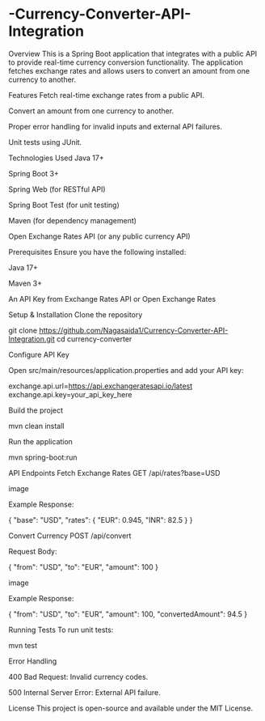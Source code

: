 # -Currency-Converter-API-Integration
Overview
This is a Spring Boot application that integrates with a public API to provide real-time currency conversion functionality. The application fetches exchange rates and allows users to convert an amount from one currency to another.

Features
Fetch real-time exchange rates from a public API.

Convert an amount from one currency to another.

Proper error handling for invalid inputs and external API failures.

Unit tests using JUnit.

Technologies Used
Java 17+

Spring Boot 3+

Spring Web (for RESTful API)

Spring Boot Test (for unit testing)

Maven (for dependency management)

Open Exchange Rates API (or any public currency API)

Prerequisites
Ensure you have the following installed:

Java 17+

Maven 3+

An API Key from Exchange Rates API or Open Exchange Rates

Setup & Installation
Clone the repository

git clone https://github.com/Nagasaida1/Currency-Converter-API-Integration.git cd currency-converter

Configure API Key

Open src/main/resources/application.properties and add your API key:

exchange.api.url=https://api.exchangeratesapi.io/latest exchange.api.key=your_api_key_here

Build the project

mvn clean install

Run the application

mvn spring-boot:run

API Endpoints
Fetch Exchange Rates
GET /api/rates?base=USD

image

Example Response:

{ "base": "USD", "rates": { "EUR": 0.945, "INR": 82.5 } }

Convert Currency
POST /api/convert

Request Body:

{ "from": "USD", "to": "EUR", "amount": 100 }

image

Example Response:

{ "from": "USD", "to": "EUR", "amount": 100, "convertedAmount": 94.5 }

Running Tests
To run unit tests:

mvn test

Error Handling

400 Bad Request: Invalid currency codes.

500 Internal Server Error: External API failure.

License
This project is open-source and available under the MIT License.
